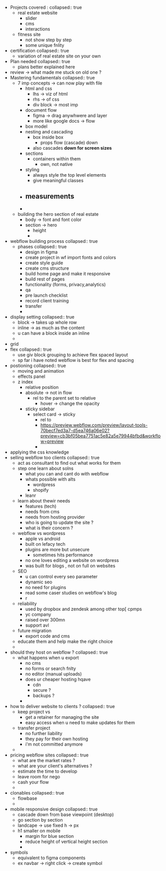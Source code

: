 - Projects covered :
  collapsed:: true
	- real estate website
		- slider
		- cms
		- interactions
	- fitness site
		- not show step by step
		- some unique fnlity
- certification
  collapsed:: true
	- variation of real estate site on your own
- Plan needed
  collapsed:: true
	- plans better explained here
- review -> what made me stuck on old one ?
- Mastering fundamentals
  collapsed:: true
	- 7 imp concepts -> can now play with file
		- html and css
			- lhs -> viz of html
			- rhs -> of css
			- div block -> most imp
		- document flow
			- figma -> drag anywhwere and layer
			- more like google docs -> flow
		- box model
		- nesting and cascading
			- box inside box
				- props flow (cascade) down
			- also cascades **down for screen sizes**
		- sections
			- containers within them
				- own, not native
		- styling
			- always style the top level elements
			- give meaningful classes
		- measurements
			-
		-
	- building the hero section of real estate
		- body -> font and font color
		- section -> hero
			- height
			-
- webflow building  process
  collapsed:: true
	- phases
	  collapsed:: true
		- design in figma
		- create project in wf import fonts and colors
		- create style guide
		- create cms structure
		- build home page and make it responsive
		- build rest of pages
		- functionality (forms, privacy,analytics)
		- qa
		- pre launch checklist
		- record client training
		- transfer
		-
- display setting
  collapsed:: true
	- block -> takes up whole row
	- inline -> as much as the content
	- u can have  a block inside an inline
	-
- grid
- flex
  collapsed:: true
	- use giv block grouping to achieve flex spaced layout
	- sp far i have noted webflow is best for flex and spacing
- postioning
  collapsed:: true
	- moving and animation
	- effects panel
	- z index
		- relative position
		- absolute -> not in flow
			- rel to the parent set to relative
				- hover -> change the opacity
		- sticky sidebar
			- select card -> sticky
				- rel to
				- https://preview.webflow.com/preview/layout-tools-70becf7ed3a7-d5ea746a06e02?preview=cb3bf05bea7751ac5e82a5e79944bfbd&workflow=preview
				-
- applying the css knowledge
- selling webflow too clients
  collapsed:: true
	- act as consultant to find out what works for them
	- step one learn about solns
		- what you can and cant do with webflow
		- whats possible with alts
			- wordpress
			- shopify
		- leanr
	- learn about thewir needs
		- features (tech)
		- needs from cms
		- needs from hosting provider
		- who is going to update the site ?
		- what is their concern ?
	- webflow vs wordpress
		- apple vs android
		- built on lefacy tech
		- plugins are more but unsecure
			- sometimes hits performance
		- no one loves editing a website on wordpress
		- was built for  blogs , not on full on websites
	- SEO
		- u can control every seo parameter
		- dynamic seo
		- no need for plugins
		- read some caser studies on webflow's blog
		- r
	- reliability
		- used by dropbox and zendesk among other top[ cpmps
		- yc company
		- raised over 300mn
		- support avl
	- future migration
		- export code and cms
	- educate them and help make the right choice
	-
- should they host on webflow ?
  collapsed:: true
	- what happens when u export
		- no cms
		- no forms or search fnlty
		- no editor (manual uploads)
		- does ur cheaper hosting hqave
			- cdn
			- secure ?
			- backups ?
		-
- how to deliver website to clients ?
  collapsed:: true
	- keep project vs
		- get a retainer for managing the site
		- easy access when u need to make updates for them
	- transfer project
		- no further liability
		- they pay for their own hosting
		- i'm not committed anymore
	-
- pricing webflow sites
  collapsed:: true
	- what are the market rates ?
	- what are your client's alternatives ?
	- estimate the time to develop
	- leave room for nego
	- cash your flow
	-
- clonables
  collapsed:: true
	- flowbase
	-
- mobile responsive design
  collapsed:: true
	- cascade down from base viewpoint (desktop)
	- go section by section
	- landcape -> use fixed h -> px
	- h1 smaller on mobile
		- margin for blue section
		- reduce height of vertical height section
		-
- symbols
	- equivalent to figma components
	- ex navbar -> right click -> create symbol